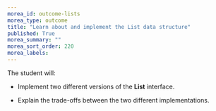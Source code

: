 ```yaml
---
morea_id: outcome-lists
morea_type: outcome
title: "Learn about and implement the List data structure"
published: True
morea_summary: ""
morea_sort_order: 220
morea_labels: 
---
```


The student will:

* Implement two different versions of the **List** interface.

* Explain the trade-offs between the two different implementations.

